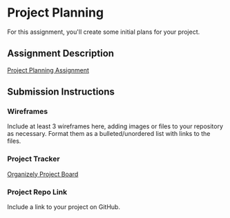 # Project Planning
For this assignment, you'll create some initial plans for your project.

## Assignment Description
[Project Planning Assignment](https://education.launchcode.org/liftoff/modules/assignments/project-planning)

## Submission Instructions

### Wireframes

Include at least 3 wireframes here, adding images or files to your repository as necessary. Format them as a bulleted/unordered list with links to the files.

### Project Tracker

[Organizely Project Board](https://trello.com/b/WxO8M2DZ/organizely-project-2021)

### Project Repo Link

Include a link to your project on GitHub.
